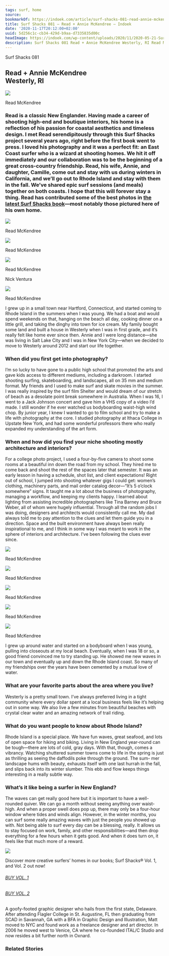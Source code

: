 ```yaml
---
tags: surf, home
source:
bookmarkOf: https://indoek.com/article/surf-shacks-081-read-annie-mckendree/
title: Surf Shacks 081 – Read + Annie McKendree – Indoek
date: '2020-11-17T20:12:00+02:00'
uuid: 5d256c1c-cb34-429d-b9aa-d7335835d00c
headImage: https://indoek.com/wp-content/uploads/2020/11/2020-05-21-SurfShack-0317.jpg
description: Surf Shacks 081 Read + Annie McKendree Westerly, RI Read McKendree
---
```


Surf Shacks 081

Read + Annie McKendree  
Westerly, RI
-------------------------------------

![](https://indoek.com/wp-content/uploads/2020/11/2020-05-21-SurfShack-0317.jpg)

Read McKendree

### Read is a classic New Englander. Having made a career of shooting high-end and boutique interiors, his home is a reflection of his passion for coastal aesthetics and timeless design. I met Read serendipitously through this Surf Shacks project several years ago, right before the first book went to press. I loved his photography and it was a perfect fit: an East Coast surfer who is a wizard at shooting homes. We hit it off immediately and our collaboration was to be the beginning of a great cross-country friendship. Read, his wife, Annie, and daughter, Camille, come out and stay with us during winters in California, and we’ll go out to Rhode Island and stay with them in the fall. We’ve shared epic surf sessions (and meals) together on both coasts. I hope that this will forever stay a thing. Read has contributed some of the best photos in [the latest Surf Shacks book](https://indoek.com/product/surf-shacks-vol-2-book/)—most notably those pictured here of his own home.

![](https://indoek.com/wp-content/uploads/2020/11/2020-05-21-SurfShack-0112.jpg)

Read McKendree

![](https://indoek.com/wp-content/uploads/2020/11/Indoek-Surf-Shacks-Read-Annie-McKendree-Westerly-RI-.jpg)

Read McKendree

![](https://indoek.com/wp-content/uploads/2020/11/2020-05-21-SurfShack-0256.jpg)

Read McKendree

Nick Ventura

![](https://indoek.com/wp-content/uploads/2020/11/Indoek-Surf-Shacks-Read-Annie-McKendree-Westerly-RI-2.jpg)

Read McKendree

I grew up in a small town near Hartford, Connecticut, and started coming to Rhode Island in the summers when I was young. We had a boat and would spend weekends on that, hanging on the beach all day, cooking dinner on a little grill, and taking the dinghy into town for ice cream. My family bought some land and built a house in Westerly when I was in first grade, and it’s really felt like home ever since then. Annie and I were long distance—she was living in Salt Lake City and I was in New York City—when we decided to move to Westerly around 2012 and start our life together.

### When did you first get into photography?

I’m so lucky to have gone to a public high school that promoted the arts and gave kids access to different mediums, including a darkroom. I started shooting surfing, skateboarding, and landscapes, all on 35 mm and medium format. My friends and I used to make surf and skate movies in the summer. I was really inspired by the surf film Shelter and would dream of our stretch of beach as a desolate point break somewhere in Australia. When I was 16, I went to a Jack Johnson concert and gave him a VHS copy of a video I’d made. I still wonder if he ever watched us bodyboarding waist-high wind chop. By junior year, I knew I wanted to go to film school and try to make a life with photography at the core. I studied photography at Ithaca College in Upstate New York, and had some wonderful professors there who really expanded my understanding of the art form.

### When and how did you find your niche shooting mostly architecture and interiors?

For a college photo project, I used a four-by-five camera to shoot some rooms at a beautiful inn down the road from my school. They hired me to come back and shoot the rest of the spaces later that semester. It was an early lesson in having a schedule, shot list, and client expectations! Right out of school, I jumped into shooting whatever gigs I could get: women’s clothing, machinery parts, and mail order catalog decor—“It’s 5 o’clock somewhere” signs. It taught me a lot about the business of photography, managing a workflow, and keeping my clients happy. I learned about lighting from assisting incredible photographers like Tina Barney and Bruce Weber, all of whom were hugely influential. Through all the random jobs I was doing, designers and architects would consistently call me. My dad always told me to pay attention to the clues and let them guide you in a direction. Space and the built environment have always been really inspirational to me, and I think in some way I was meant to work in the sphere of interiors and architecture. I’ve been following the clues ever since.

![](https://indoek.com/wp-content/uploads/2020/11/2020-05-19-SurfShack-0002.jpg)

Read McKendree

![](https://indoek.com/wp-content/uploads/2020/11/Indoek-Surf-Shacks-Read-Annie-McKendree-Westerly-RI-4.jpg)

Read McKendree

![](https://indoek.com/wp-content/uploads/2020/11/Indoek-Surf-Shacks-Read-Annie-McKendree-Westerly-RI-3.jpg)

Read McKendree

![](https://indoek.com/wp-content/uploads/2020/11/Indoek-Surf-Shacks-Read-Annie-McKendree-Westerly-RI-5.jpg)

Read McKendree

![](https://indoek.com/wp-content/uploads/2020/11/2020-05-19-SurfShack-0010.jpg)

Read McKendree

I grew up around water and started on a bodyboard when I was young, pulling into closeouts at my local beach. Eventually, when I was 18 or so, a good friend convinced me to try standing up. He showed me new waves in our town and eventually up and down the Rhode Island coast. So many of my friendships over the years have been cemented by a mutual love of water.

### What are your favorite parts about the area where you live?

Westerly is a pretty small town. I’ve always preferred living in a tight community where every dollar spent at a local business feels like it’s helping out in some way. We also live a few minutes from beautiful beaches with crystal clear water and an amazing network of trail riding.

### What do you want people to know about Rhode Island?

Rhode Island is a special place. We have fun waves, great seafood, and lots of open space for hiking and biking. Living in New England year-round can be tough—there are lots of cold, gray days. With that, though, comes a vibrancy. Watching shuttered summer towns come to life in the spring is just as thrilling as seeing the daffodils poke through the ground. The sum- mer landscape hums with beauty, exhausts itself with one last hurrah in the fall, and slips back into its winter slumber. This ebb and flow keeps things interesting in a really subtle way.

### What’s it like being a surfer in New England?

The waves can get really good here but it is important to have a well-rounded quiver. We can go a month without seeing anything over waist-high. And when a proper swell does pop up, there may only be a four-hour window where tides and winds align. However, in the winter months, you can surf some really amazing waves with just the people you showed up with. Not being able to surf every day can be a blessing, really. It allows us to stay focused on work, family, and other responsibilities—and then drop everything for a few hours when it gets good. And when it does turn on, it feels like that much more of a reward.

![](https://indoek.com/wp-content/uploads/2020/11/2020-05-21-SurfShack-0381.jpg)

Discover more creative surfers’ homes in our books; Surf Shacks® Vol. 1, and Vol. 2 out now!

###### [BUY VOL. 1](http://a.co/9znAv3X)

###### [BUY VOL. 2](https://indoek.com/product/surf-shacks-vol-2-book/)

A goofy-footed graphic designer who hails from the first state, Delaware. After attending Flagler College in St. Augustine, FL then graduating from SCAD in Savannah, GA with a BFA in Graphic Design and Illustration, Matt moved to NYC and found work as a freelance designer and art director. In 2006 he moved west to Venice, CA where he co-founded ITAL/C Studio and now resides a bit further north in Oxnard.

### Related Stories